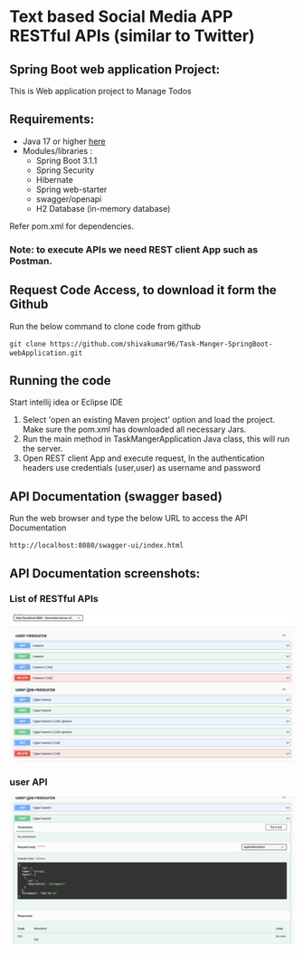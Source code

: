 # **Text based Social Media APP RESTful APIs (similar to Twitter)**

## Spring Boot web application Project:
This is Web application project to Manage Todos

## Requirements:
- Java 17 or higher  [here](https://www.oracle.com/java/technologies/downloads/)
- Modules/libraries :
    - Spring Boot 3.1.1
    - Spring Security
    - Hibernate
    - Spring web-starter
    - swagger/openapi
    - H2 Database (in-memory database)

Refer pom.xml for dependencies.
### Note: to execute APIs we need REST client App such as Postman.

## Request Code Access, to download it form the Github
Run the below command to clone code from github
```
git clone https://github.com/shivakumar96/Task-Manger-SpringBoot-webApplication.git
```

## Running the code
Start intellij idea or Eclipse IDE <br />

1. Select 'open an existing Maven project' option and load the project. Make sure the pom.xml has downloaded all necessary Jars. <br>
2. Run the main method in TaskMangerApplication Java class, this will run the server.
3. Open REST client App and execute request, In the authentication headers use credentials (user,user) as username and password

## API Documentation (swagger based)
Run the web browser and type the below URL to access the API Documentation
```
http://localhost:8080/swagger-ui/index.html
```

## API Documentation screenshots:
### List of RESTful APIs 
![Alt text](https://github.com/shivakumar96/SpringBoot-RESTful-Twitter-API/blob/main/images/Screenshot1.png)

### user API
![Alt text](https://github.com/shivakumar96/SpringBoot-RESTful-Twitter-API/blob/main/images/Screenshot2.png)